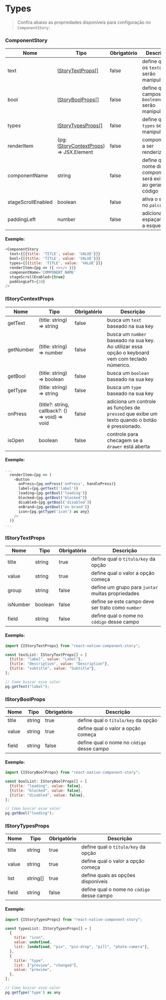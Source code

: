 # Types

> Confira abaixo as propriedades disponíveis para configuração no `ComponentStory`:

### ComponentStory

| Nome               | Tipo                                                           | Obrigatório | Descrição                                                       |
| ------------------ | -------------------------------------------------------------- | ----------- | --------------------------------------------------------------- |
| text               | [IStoryTextProps[]](#istorytextprops)                          | false       | define quais os `textos` serão manipulados                      |
| bool               | [IStoryBoolProps[]](#istoryboolprops)                          | false       | define quais campos `booleanos` serão manipulados               |
| types              | [IStoryTypesProps[]](#istorytypesprops)                        | false       | define quais `types` serão manipulados                          |
| renderItem         | (pg: [IStoryContextProps](#istorycontextprops)) => JSX.Element | false       | componente a ser renderizado                                    |
| componentName      | string                                                         | false       | define qual o nome do componente será exibido ao gerar o código |
| stageScrollEnabled | boolean                                                        | false       | ativa o scroll no `palco`                                       |
| paddingLeft        | number                                                         | false       | adiciona um espaçamento a esquerda                              |

#### Exemplo:

```js
<ComponentStory
  text={[{title: 'TITLE', value: 'VALUE'}]}
  bool={[{title: 'TITLE', value: 'VALUE'}]}
  types={[{title: 'TITLE', value: 'VALUE'}]}
  renderItem={pg => ({ <></> })}
  componentName='COMPONENT NAME'
  stageScrollEnabled={true}
  paddingLeft={24}
/>
```

### IStoryContextProps

| Nome      | Tipo                                            | Obrigatório | Descrição                                                                                         |
| --------- | ----------------------------------------------- | ----------- | ------------------------------------------------------------------------------------------------- |
| getText   | (title: string) => string                       | false       | busca um `text` baseado na sua key                                                                |
| getNumber | (title: string) => number                       | false       | busca um `number` baseado na sua key. Ao utilizar essa opção o keyboard vem com teclado númerico. |
| getBool   | (title: string) => boolean                      | false       | busca um `boolean` baseado na sua key                                                             |
| getType   | (title: string) => string                       | false       | busca um `type` baseado na sua key                                                                |
| onPress   | (title?: string, callback?: () => void) => void | false       | adiciona um controle as funções de `pressed` que exibe um texto quando o botão é pressionado.     |
| isOpen    | boolean                                         | false       | controle para checagem se a `drawer` está aberta                                                  |

#### Exemplo:

```js
...
  renderItem={pg => (
    <Button
      onPress={pg.onPress('onPress', handlePress)}
      label={pg.getText('label')}
      loading={pg.getBool('loading')}
      blocked={pg.getBool('blocked')}
      disabled={pg.getBool('disabled')}
      onBrand={pg.getBool('on brand')}
      icon={pg.getType('icon') as any}
    />
  )}
...
```

### IStoryTextProps

| Nome     | Tipo    | Obrigatório | Descrição                                         |
| -------- | ------- | ----------- | ------------------------------------------------- |
| title    | string  | true        | define qual o `título/key` da opção               |
| value    | string  | true        | define qual o valor a opção começa                |
| group    | string  | false       | define um grupo para `juntar` muitas propriedades |
| isNumber | boolean | false       | define se este campo deve ser trato como `number` |
| field    | string  | false       | define qual o nome no `código` desse campo        |

#### Exemplo:

```js
import {IStoryTextProps} from "react-native-component-story";

const textList: IStoryTextProps[] = [
  {title: "label", value: "Label"},
  {title: "description", value: "Description"},
  {title: "subtitle", value: "Subtitle"},
];

// Como buscar esse valor
pg.getText("label");
```

### IStoryBoolProps

| Nome  | Tipo   | Obrigatório | Descrição                                  |
| ----- | ------ | ----------- | ------------------------------------------ |
| title | string | true        | define qual o `título/key` da opção        |
| value | string | true        | define qual o valor a opção começa         |
| field | string | false       | define qual o nome no `código` desse campo |

#### Exemplo:

```js
import {IStoryBoolProps} from "react-native-component-story";

const boolList: IStoryBoolProps[] = [
  {title: "loading", value: false},
  {title: "blocked", value: false},
  {title: "disabled", value: false},
];

// Como buscar esse valor
pg.getBool("loading");
```

### IStoryTypesProps

| Nome  | Tipo     | Obrigatório | Descrição                                  |
| ----- | -------- | ----------- | ------------------------------------------ |
| title | string   | true        | define qual o `título/key` da opção        |
| value | string   | true        | define qual o valor a opção começa         |
| list  | string[] | true        | define quais as opções disponíveis         |
| field | string   | false       | define qual o nome no `código` desse campo |

#### Exemplo:

```js
import {IStoryTypesProps} from "react-native-component-story";

const typesList: IStoryTypesProps[] = [
  {
    title: "icon",
    value: undefined,
    list: [undefined, "pix", "pin-drop", "pill", "photo-camera"],
  },
  {
    title: "type",
    list: ["preview", "changed"],
    value: "preview",
  },
];

// Como buscar esse valor
pg.getType('type') as any
```
